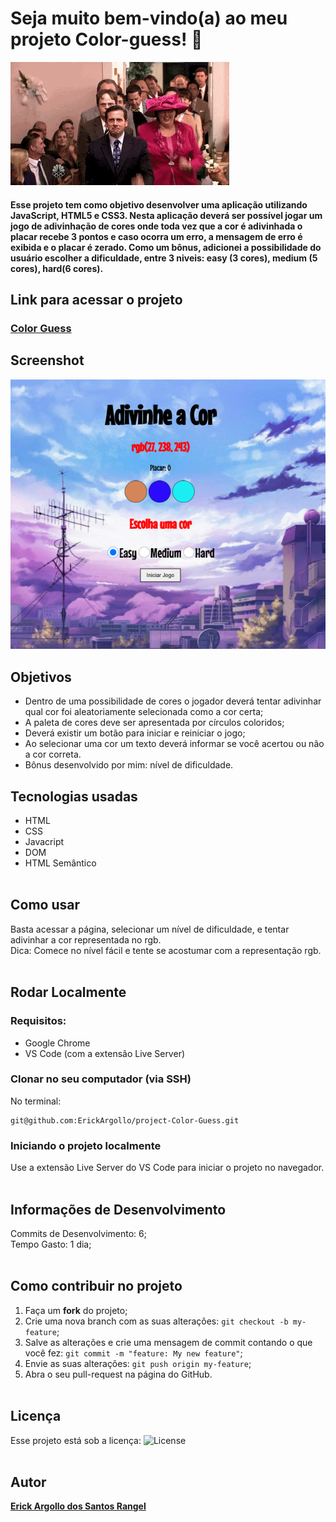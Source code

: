 # Seja muito bem-vindo(a) ao meu projeto Color-guess! :rocket:
![bem-vindo(a)](https://github.com/ErickArgollo/project-Color-Guess/blob/main/gifguess.gif)

#### <p>Esse projeto tem como objetivo desenvolver uma aplicação utilizando JavaScript, HTML5 e CSS3. Nesta aplicação deverá ser possível jogar um jogo de adivinhação de cores onde toda vez que a cor é adivinhada o placar recebe 3 pontos e caso ocorra um erro, a mensagem de erro é exibida e o placar é zerado. Como um bônus, adicionei a possibilidade do usuário escolher a dificuldade, entre 3 niveis: easy (3 cores), medium (5 cores), hard(6 cores). </p>

## Link para acessar o projeto
### <b> <a href="https://github.com/ErickArgollo/project-Color-Guess">Color Guess</a> </b> <br>

## Screenshot
![ScreenShot](https://github.com/ErickArgollo/project-Color-Guess/blob/main/colorguess.png)
## Objetivos
  * Dentro de uma possibilidade de cores o jogador deverá tentar adivinhar qual cor foi aleatoriamente selecionada como a cor certa;
  * A paleta de cores deve ser apresentada por círculos coloridos;
  * Deverá existir um botão para iniciar e reiniciar o jogo;
  * Ao selecionar uma cor um texto deverá informar se você acertou ou não a cor correta.
  * Bônus desenvolvido por mim: nível de dificuldade.
## Tecnologias usadas
  * HTML
  * CSS
  * Javacript
  * DOM
  * HTML Semântico<br><br>

## Como usar
  Basta acessar a página, selecionar um nível de dificuldade, e tentar adivinhar a cor representada no rgb.
  <br>
  Dica: Comece no nível fácil e tente se acostumar com a representação rgb.<br><br>

## Rodar Localmente
  ### Requisitos:
   * Google Chrome
   * VS Code (com a extensão Live Server) 
    
  ### Clonar no seu computador (via SSH)
  No terminal:
  
    git@github.com:ErickArgollo/project-Color-Guess.git
  

  ### Iniciando o projeto localmente
  Use a extensão Live Server do VS Code para iniciar o projeto no navegador.<br><br>

  ## Informações de Desenvolvimento
  Commits de Desenvolvimento: 6; <br>
  Tempo Gasto: 1 dia;<br><br>

## Como contribuir no projeto
  1. Faça um **fork** do projeto;
  2. Crie uma nova branch com as suas alterações: `git checkout -b my-feature`;
  3. Salve as alterações e crie uma mensagem de commit contando o que você fez: `git commit -m "feature: My new feature"`;
  4. Envie as suas alterações: `git push origin my-feature`;
  5. Abra o seu pull-request na página do GitHub.<br><br>

  ## Licença
  Esse projeto está sob a licença:
  <img alt="License" src="https://img.shields.io/badge/license-MIT-brightgreen"><br><br>
  
##  Autor
<a href="https://www.linkedin.com/in/erick-argollo/">
 <b>Erick Argollo dos Santos Rangel</b></a> <a href="https://www.linkedin.com/in/erick-argollo/"></a>
